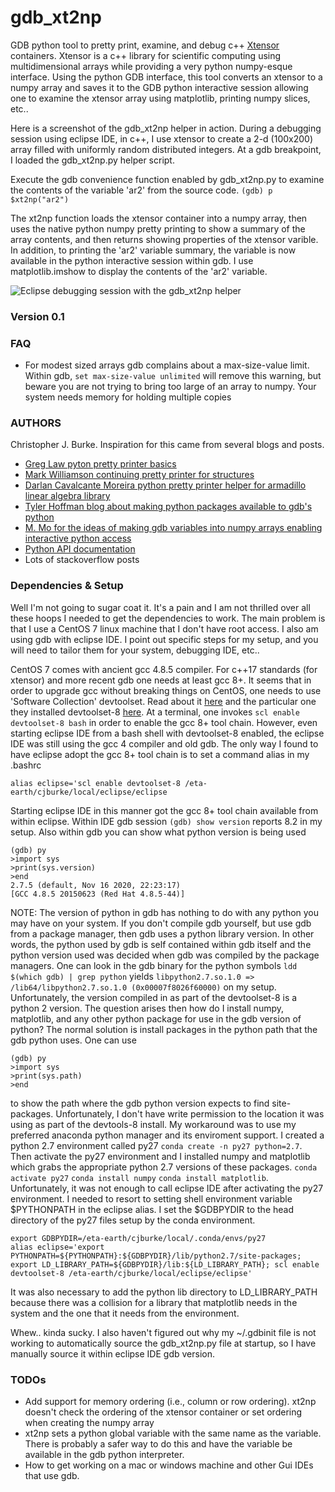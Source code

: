 # gdb_xt2np
GDB python tool to pretty print, examine, and debug c++ [Xtensor](https://xtensor.readthedocs.io/en/latest/) containers. Xtensor is a c++ library for scientific computing using multidimensional arrays while providing a very python numpy-esque interface. Using the python GDB interface, this tool converts an xtensor to a numpy array and saves it to the GDB python interactive session allowing one to examine the xtensor array using matplotlib, printing numpy slices, etc..

Here is a screenshot of the gdb_xt2np helper in action. During a debugging session using eclipse IDE, in c++, I use xtensor to create a 2-d (100x200) array filled with uniformly random distributed integers. At a gdb breakpoint, I loaded the gdb_xt2np.py helper script.

Execute the gdb convenience function enabled by gdb_xt2np.py to examine the contents of the variable 'ar2' from the source code.
`(gdb) p $xt2np("ar2")`

The xt2np function loads the xtensor container into a numpy array, then uses the native python numpy pretty printing to show a summary of the array contents, and then returns showing properties of the xtensor varible. In addition, to printing the 'ar2' variable summary, the variable is now available in the python interactive session within gdb. I use matplotlib.imshow to display the contents of the 'ar2' variable.

![Eclipse debugging session with the gdb_xt2np helper](gdb_xt2np_example.png)

### Version 0.1

### FAQ
* For modest sized arrays gdb complains about a max-size-value limit. Within gdb, `set max-size-value unlimited` will remove this warning, but beware you are not trying to bring too large of an array to numpy. Your system needs memory for holding multiple copies

### AUTHORS
Christopher J. Burke. Inspiration for this came from several blogs and posts.
* [Greg Law pyton pretty printer basics](https://undo.io/resources/gdb-watchpoint/here-quick-way-pretty-print-structures-gdb/)
* [Mark Williamson continuing pretty printer for structures](https://undo.io/resources/gdb-watchpoint/debugging-pretty-printers-gdb-part2/)
* [Darlan Cavalcante Moreira python pretty printer helper for armadillo linear algebra library](https://github.com/darcamo/gdb_armadillo_helpers)
* [Tyler Hoffman blog about making python packages available to gdb's python](https://interrupt.memfault.com/blog/using-pypi-packages-with-gdb#using-python-pypi-packages-within-gdb-lldb)
* [M. Mo for the ideas of making gdb variables into numpy arrays enabling interactive python access](https://www.codeproject.com/Articles/669606/Analyzing-C-Cplusplus-matrix-in-the-gdb-debugger-w)
* [Python API documentation](https://sourceware.org/gdb/current/onlinedocs/gdb/Python-API.html#Python-API)
* Lots of stackoverflow posts

### Dependencies & Setup
Well I'm not going to sugar coat it. It's a pain and I am not thrilled over all these hoops I needed to get the dependencies to work. The main problem is that I use a CentOS 7 linux machine that I don't have root access. I also am using gdb with eclipse IDE. I point out specific steps for my setup, and you will need to tailor them for your system, debugging IDE, etc..

CentOS 7 comes with ancient gcc 4.8.5 compiler. For c++17 standards (for xtensor) and more recent gdb one needs at least gcc 8+. It seems that in order to upgrade gcc without breaking things on CentOS, one needs to use 'Software Collection' devtoolset. Read about it [here](https://ahelpme.com/linux/centos7/how-to-install-new-gcc-and-development-tools-under-centos-7/) and the particular one they installed devtoolset-8 [here](https://ahelpme.com/linux/centos7/how-to-install-gnu-gcc-8-on-centos-7/). At a terminal, one invokes `scl enable devtoolset-8 bash` in order to enable the gcc 8+ tool chain. However, even starting eclipse IDE from a bash shell with devtoolset-8 enabled, the eclipse IDE was still using the gcc 4 compiler and old gdb. The only way I found to have eclipse adopt the gcc 8+ tool chain is to set a command alias in my .bashrc

`alias eclipse='scl enable devtoolset-8 /eta-earth/cjburke/local/eclipse/eclipse`

Starting eclipse IDE in this manner got the gcc 8+ tool chain available from within eclipse. Within IDE gdb session `(gdb) show version` reports 8.2 in my setup. Also within gdb you can show what python version is being used
```
(gdb) py
>import sys
>print(sys.version)
>end
2.7.5 (default, Nov 16 2020, 22:23:17)
[GCC 4.8.5 20150623 (Red Hat 4.8.5-44)]
```
NOTE: The version of python in gdb has nothing to do with any python you may have on your system. If you don't compile gdb yourself, but use gdb from a package manager, then gdb uses a python library version. In other words, the python used by gdb is self contained within gdb itself and the python version used was decided when gdb was compiled by the package managers. One can look in the gdb binary for the python symbols `ldd $(which gdb) | grep python` yields `libpython2.7.so.1.0 => /lib64/libpython2.7.so.1.0 (0x00007f8026f60000)` on my setup. Unfortunately, the version compiled in as part of the devtoolset-8 is a python 2 version. The question arises then how do I install numpy, matplotlib, and any other python package for use in the gdb version of python? The normal solution is install packages in the python path that the gdb python uses. One can use
```
(gdb) py
>import sys
>print(sys.path)
>end
```
to show the path where the gdb python version expects to find site-packages. Unfortunately, I don't have write permission to the location it was using as part of the devtools-8 install. My workaround was to use my preferred anaconda python manager and its enviroment support. I created a python 2.7 environment called py27 `conda create -n py27 python=2.7`. Then activate the py27 environment and I installed numpy and matplotlib which grabs the appropriate python 2.7 versions of these packages. `conda activate py27` `conda install numpy` `conda install matplotlib`. Unfortunately, it was not enough to call eclipse IDE after activating the py27 environment. I needed to resort to setting shell environment variable $PYTHONPATH in the eclipse alias. I set the $GDBPYDIR to the head directory of the py27 files setup by the conda environment.
```
export GDBPYDIR=/eta-earth/cjburke/local/.conda/envs/py27
alias eclipse='export PYTHONPATH=${PYTHONPATH}:${GDBPYDIR}/lib/python2.7/site-packages; export LD_LIBRARY_PATH=${GDBPYDIR}/lib:${LD_LIBRARY_PATH}; scl enable devtoolset-8 /eta-earth/cjburke/local/eclipse/eclipse'
```
It was also necessary to add the python lib directory to LD_LIBRARY_PATH because there was a collision for a library that matplotlib needs in the system and the one that it needs from the environment.

Whew.. kinda sucky. I also haven't figured out why my ~/.gdbinit file is not working to automatically source the gdb_xt2np.py file at startup, so I have manually source it within eclipse IDE gdb version.

### TODOs
* Add support for memory ordering (i.e., column or row ordering). xt2np doesn't check the ordering of the xtensor container or set ordering when creating the numpy array
* xt2np sets a python global variable with the same name as the variable. There is probably a safer way to do this and have the variable be available in the gdb python interpreter.
* How to get working on a mac or windows machine and other Gui IDEs that use gdb.
